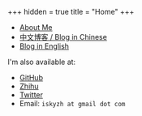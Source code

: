 +++
hidden = true
title = "Home"
+++

* [About Me](/pages/about)
* [中文博客 / Blog in Chinese](/posts)
* [Blog in English](/posts-ng)

I'm also available at:

* [GitHub](https://github.com/skyzh)
* [Zhihu](https://www.zhihu.com/people/SkyZH)
* [Twitter](https://twitter.com/iskyzh)
* Email: `iskyzh at gmail dot com`
